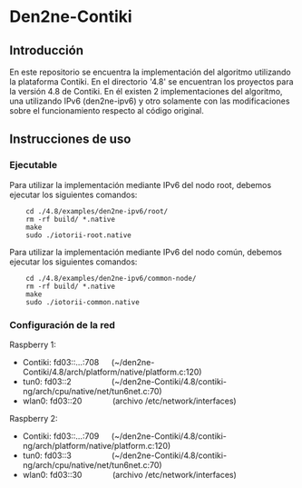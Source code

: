 Den2ne-Contiki
==========================

## Introducción

En este repositorio se encuentra la implementación del algoritmo utilizando la plataforma Contiki. En el directorio '4.8' se encuentran los proyectos para la versión 4.8 de Contiki. En él existen 2 implementaciones del algoritmo, una utilizando IPv6 (den2ne-ipv6) y otro solamente con las modificaciones sobre el funcionamiento respecto al código original.


## Instrucciones de uso

### Ejecutable

Para utilizar la implementación mediante IPv6 del nodo root, debemos ejecutar los siguientes comandos:

        cd ./4.8/examples/den2ne-ipv6/root/
        rm -rf build/ *.native
        make
        sudo ./iotorii-root.native

Para utilizar la implementación mediante IPv6 del nodo común, debemos ejecutar los siguientes comandos:

        cd ./4.8/examples/den2ne-ipv6/common-node/
        rm -rf build/ *.native
        make
        sudo ./iotorii-common.native

### Configuración de la red

Raspberry 1: 
- Contiki: fd03::…:708   &emsp; (~/den2ne-Contiki/4.8/arch/platform/native/platform.c:120)
- tun0: fd03::2          &emsp;&emsp;&emsp;&emsp;&ensp; (~/den2ne-Contiki/4.8/contiki-ng/arch/cpu/native/net/tun6net.c:70)
- wlan0: fd03::20        &emsp;&emsp;&emsp;&nbsp; (archivo /etc/network/interfaces)

Raspberry 2: 
- Contiki: fd03::…:709   &emsp; (~/den2ne-Contiki/4.8/contiki-ng/arch/platform/native/platform.c:120)
- tun0: fd03::3          &emsp;&emsp;&emsp;&emsp;&ensp; (~/den2ne-Contiki/4.8/contiki-ng/arch/cpu/native/net/tun6net.c:70)
- wlan0: fd03::30        &emsp;&emsp;&emsp;&nbsp; (archivo /etc/network/interfaces)
